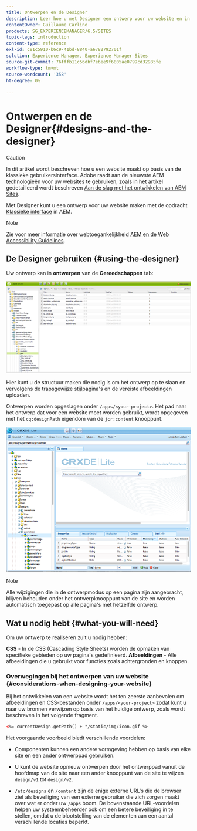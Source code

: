 ```yaml
---
title: Ontwerpen en de Designer
description: Leer hoe u met Designer een ontwerp voor uw website en in AEM maakt.
contentOwner: Guillaume Carlino
products: SG_EXPERIENCEMANAGER/6.5/SITES
topic-tags: introduction
content-type: reference
exl-id: c81c5910-b6c9-41bd-8840-a6782792701f
solution: Experience Manager, Experience Manager Sites
source-git-commit: 76fffb11c56dbf7ebee9f6805ae0799cd32985fe
workflow-type: tm+mt
source-wordcount: '358'
ht-degree: 0%

---
```


# Ontwerpen en de Designer{#designs-and-the-designer}

>[!CAUTION]
>
>In dit artikel wordt beschreven hoe u een website maakt op basis van de klassieke gebruikersinterface. Adobe raadt aan de nieuwste AEM technologieën voor uw websites te gebruiken, zoals in het artikel gedetailleerd wordt beschreven [Aan de slag met het ontwikkelen van AEM Sites](/help/sites-developing/getting-started.md).

Met Designer kunt u een ontwerp voor uw website maken met de opdracht [Klassieke interface](/help/release-notes/touch-ui-features-status.md) in AEM.

>[!NOTE]
>
>Zie voor meer informatie over webtoegankelijkheid [AEM en de Web Accessibility Guidelines](/help/managing/web-accessibility.md).

## De Designer gebruiken {#using-the-designer}

Uw ontwerp kan in **ontwerpen** van de **Gereedschappen** tab:

![screen_shot_2012-02-01at30237pm](assets/screen_shot_2012-02-01at30237pm.png)

Hier kunt u de structuur maken die nodig is om het ontwerp op te slaan en vervolgens de trapsgewijze stijlpagina&#39;s en de vereiste afbeeldingen uploaden.

Ontwerpen worden opgeslagen onder `/apps/<your-project>`. Het pad naar het ontwerp dat voor een website moet worden gebruikt, wordt opgegeven met het `cq:designPath` eigendom van de `jcr:content` knooppunt.

![chlimage_1-74](assets/chlimage_1-74a.png)

>[!NOTE]
>
>Alle wijzigingen die in de ontwerpmodus op een pagina zijn aangebracht, blijven behouden onder het ontwerpknooppunt van de site en worden automatisch toegepast op alle pagina&#39;s met hetzelfde ontwerp.

## Wat u nodig hebt {#what-you-will-need}

Om uw ontwerp te realiseren zult u nodig hebben:

**CSS** - In de CSS (Cascading Style Sheets) worden de opmaken van specifieke gebieden op uw pagina&#39;s gedefinieerd.
**Afbeeldingen** - Alle afbeeldingen die u gebruikt voor functies zoals achtergronden en knoppen.

### Overwegingen bij het ontwerpen van uw website {#considerations-when-designing-your-website}

Bij het ontwikkelen van een website wordt het ten zeerste aanbevolen om afbeeldingen en CSS-bestanden onder `/apps/<your-project>` zodat kunt u naar uw bronnen verwijzen op basis van het huidige ontwerp, zoals wordt beschreven in het volgende fragment.

```xml
<%= currentDesign.getPath() + "/static/img/icon.gif %>
```

Het voorgaande voorbeeld biedt verschillende voordelen:

* Componenten kunnen een andere vormgeving hebben op basis van elke site en een ander ontwerppad gebruiken.
* U kunt de website opnieuw ontwerpen door het ontwerppad vanuit de hoofdmap van de site naar een ander knooppunt van de site te wijzen `design/v1` tot `design/v2.`

* `/etc/designs` en `/content` zijn de enige externe URL&#39;s die de browser ziet als beveiliging van een externe gebruiker die zich zorgen maakt over wat er onder uw `/apps` boom. De bovenstaande URL-voordelen helpen uw systeembeheerder ook om een betere beveiliging in te stellen, omdat u de blootstelling van de elementen aan een aantal verschillende locaties beperkt.
